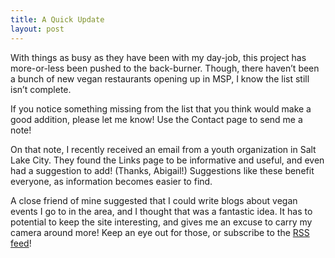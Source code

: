 ```yaml
---
title: A Quick Update
layout: post
---
```




With things as busy as they have been with my day-job, this project has
more-or-less been pushed to the back-burner. Though, there haven’t been
a bunch of new vegan restaurants opening up in MSP, I know the list
still isn’t complete.

If you notice something missing from the list that you think would make
a good addition, please let me know! Use the Contact page to send me a
note!

On that note, I recently received an email from a youth organization in
Salt Lake City. They found the Links page to be informative and useful,
and even had a suggestion to add! (Thanks, Abigail!) Suggestions like
these benefit everyone, as information becomes easier to find.

A close friend of mine suggested that I could write blogs about vegan
events I go to in the area, and I thought that was a fantastic idea. It
has to potential to keep the site interesting, and gives me an excuse to
carry my camera around more! Keep an eye out for those, or subscribe to
the [RSS feed][rss]!

[rss]:https://veganmsp.com/feed
